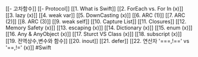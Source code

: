 [[- 고차함수]]
[[- Protocol]]
[[1. What is Swift]]
[[2. ForEach vs. For In (x)]]
[[3. lazy (x)]]
[[4. weak var]]
[[5. DownCasting (x)]]
[[6. ARC  (1)]]
[[7. ARC (2)]]
[[8. ARC (3)]]
[[9. weak self]]
[[10. Capture List]]
[[11. Closures]]
[[12. Memory Safety (x)]]
[[13. escaping (x)]]
[[14. Dictionary (x)]]
[[15. enum (x)]]
[[16. Any & AnyObject (x)]]
[[17. Sturct VS Class (x)]]
[[18. subscript (x)]]
[[19. 전역상수,변수와 함수]]
[[20. inout]]
[[21. defer]]
[[22. 연산자 '===,!==' vs '==,!=' (x)]]
#Swift 